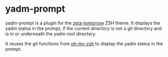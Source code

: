 # yadm-prompt

yadm-prompt is a plugin for the [zeta-tomorrow](https://github.com/janebuoy/zeta-tomorrow) ZSH theme. It displays the yadm
status in the prompt, if the current directory is not a git directory and
is in or underneath the yadm root directory.

It reuses the git functions from [oh-my-zsh](https://github.com/ohmyzsh/ohmyzsh/) to display the yadm status in the prompt.
